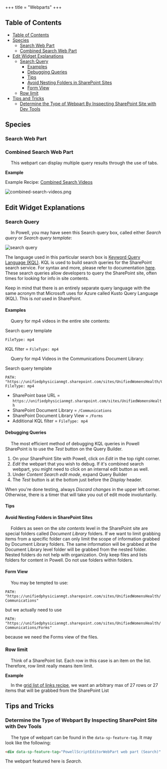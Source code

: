 +++
title = "Webparts"
+++

## Table of Contents
- [Table of Contents](#table-of-contents)
- [Species](#species)
  - [Search Web Part](#search-web-part)
  - [Combined Search Web Part](#combined-search-web-part)
- [Edit Widget Explanations](#edit-widget-explanations)
  - [Search Query](#search-query)
    - [Examples](#examples)
    - [Debugging Queries](#debugging-queries)
    - [Tips](#tips)
    - [Avoid Nesting Folders in SharePoint Sites](#avoid-nesting-folders-in-sharepoint-sites)
    - [Form View](#form-view)
  - [Row limit](#row-limit)
- [Tips and Tricks](#tips-and-tricks)
  - [Determine the Type of Webpart By Inspecting SharePoint Site with Dev Tools](#determine-the-type-of-webpart-by-inspecting-sharepoint-site-with-dev-tools)

## Species

### Search Web Part

### Combined Search Web Part

&emsp; This webpart can display multiple query results through the use of tabs.

**Example**

Example Recipe: [Combined Search Videos](/recipes/webparts/#combined_search_videos)

![combined-search-videos.png](https://i.postimg.cc/WbRtkTHF/combined-search-videos.png)

## Edit Widget Explanations

### Search Query

&emsp; In Powell, you may have seen this Search query box, called either *Search query* or *Search query template*:

![search query](https://i.postimg.cc/xC8js7F2/search-query.png)

The language used in this particular search box is [Keyword Query Language (KQL)](https://learn.microsoft.com/en-us/sharepoint/dev/general-development/keyword-query-language-kql-syntax-reference). KQL is used to build search queries for the SharePoint search service. For syntax and more, please refer to documentation [here](https://learn.microsoft.com/en-us/sharepoint/dev/general-development/building-search-queries-in-sharepoint). These search queries allow developers to query the SharePoint site, often times for looking for info in site contents.

Keep in mind that there is an entirely separate query language with the same acronym that Microsoft uses for Azure called Kusto Query Language (KQL). This is *not* used in SharePoint.

#### Examples

&emsp; Query for mp4 videos in the entire site contents:

Search query template
```
FileType: mp4
```
KQL filter = `FileType: mp4`


&emsp; Query for mp4 Videos in the Communications Document Library:

Search query template
```
PATH: "https://unifiedphysicianmgt.sharepoint.com/sites/UnifiedWomensHealth/Communications/Forms" FileType: mp4
```
- SharePoint base URL = `https://unifiedphysicianmgt.sharepoint.com/sites/UnifiedWomensHealth`
- SharePoint Document Library = `/Communications`
- SharePoint Document Library View = `/Forms`
- Additional KQL filter = `FileType: mp4`

#### Debugging Queries

&emsp; The most efficient method of debugging KQL queries in Powell SharePoint is to use the *Test* button on the Query Builder.
1. On your SharePoint Site with Powell, click on *Edit* in the top right corner.
2. *Edit* the webpart that you wish to debug. If it's combined search webpart, you might need to click on an internal edit button as well.
3. Under *Content Search edit mode*, expand Query Builder
4. The *Test* button is at the bottom just before the *Display* header.

When you're done testing, always *Discard changes* in the upper left corner. Otherwise, there is a timer that will take you out of edit mode involuntarily.

#### Tips

#### Avoid Nesting Folders in SharePoint Sites

&emsp; Folders as seen on the *site contents* level in the SharePoint site are special folders called *Document Library* folders. If we want to limit grabbing items from a specific folder can only limit the scope of information grabbed by Document Library folders. The same information will be grabbed at the Document Library level folder will be grabbed from the nested folder. Nested folders do not help with organization. Only keep files and lists folders for content in Powell. Do not use folders within folders.

#### Form View

&emsp; You may be tempted to use:

`PATH: "https://unifiedphysicianmgt.sharepoint.com/sites/UnifiedWomensHealth/Communications"`

but we actually need to use

`PATH: "https://unifiedphysicianmgt.sharepoint.com/sites/UnifiedWomensHealth/Communications/Forms"`

because we need the Forms view of the files.

### Row limit
&emsp; Think of a SharePoint list. Each row in this case is an item on the list. Therefore, row limit really means item limit.

**Example**

&emsp; In the [grid list of links recipe](/recipes/webparts/#grid-list-of-links), we want an arbitrary max of 27 rows or 27 items that will be grabbed from the SharePoint List

## Tips and Tricks

### Determine the Type of Webpart By Inspecting SharePoint Site with Dev Tools

&emsp; The type of webpart can be found in the `data-sp-feature-tag`. It may look like the following:
```html
<div data-sp-feature-tag="PowellScriptEditorWebPart web part (Search)" ...>...</div>
```
The webpart featured here is *Search*.
